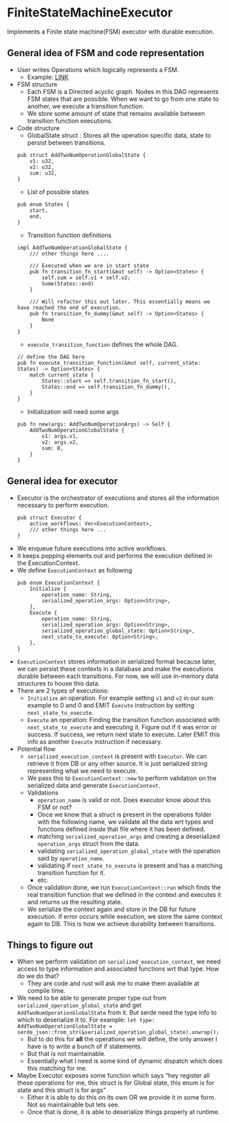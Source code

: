 # FiniteStateMachineExecutor
Implements a Finite state machine(FSM) executor with durable execution.

## General idea of FSM and code representation
- User writes Operations which logically represents a FSM.
    - Example: [LINK](https://github.com/devanshu0987/FiniteStateMachineExecutor/blob/v1/src/operations/add_2_numbers.rs)
- FSM structure
  - Each FSM is a Directed acyclic graph. Nodes in this DAG represents FSM states that are possible. When we want to go from one state to another, we execute a transition function.
  - We store some amount of state that remains available between transition function executions.
- Code structure
    - GlobalState struct : Stores all the operation specific data, state to persist between transitions.
    ```
    pub struct AddTwoNumOperationGlobalState {
        v1: u32,
        v2: u32,
        sum: u32,
    }
    ```
    - List of possible states
    ```
    pub enum States {
        start,
        end,
    }
    ```
    - Transition function definitions
    ```
    impl AddTwoNumOperationGlobalState {
        /// other things here ....

        /// Executed when we are in start state
        pub fn transition_fn_start(&mut self) -> Option<States> {
            self.sum = self.v1 + self.v2;
            Some(States::end)
        }

        /// Will refactor this out later. This essentially means we have reached the end of execution.
        pub fn transition_fn_dummy(&mut self) -> Option<States> {
            None
        }
    }
    ```
    - `execute_transition_function` defines the whole DAG.
    ```
    // define the DAG here
    pub fn execute_transition_function(&mut self, current_state: States) -> Option<States> {
        match current_state {
            States::start => self.transition_fn_start(),
            States::end => self.transition_fn_dummy(),
        }
    }
    ```
    - Initialization will need some args
    ```
    pub fn new(args: AddTwoNumOperationArgs) -> Self {
        AddTwoNumOperationGlobalState {
            v1: args.v1,
            v2: args.v2,
            sum: 0,
        }
    }
    ```
## General idea for executor
- Executor is the orchestrator of executions and stores all the information necessary to perform execution.
    ```
    pub struct Executor {
        active_workflows: Vec<ExecutionContext>,
        /// other things here ...
    }
    ```
- We enqueue future executions into active workflows.
- It keeps popping elements out and performs the execution defined in the ExecutionContext.
- We define `ExecutionContext` as following
    ```
    pub enum ExecutionContext {
        Initialize {
            operation_name: String,
            serialized_operation_args: Option<String>,
        },
        Execute {
            operation_name: String,
            serialized_operation_args: Option<String>,
            serialized_operation_global_state: Option<String>,
            next_state_to_execute: Option<String>,
        },
    }
    ```
- `ExecutionContext` stores information in serialized format because later, we can persist these contexts in a database and make the executions durable between each transitions. For now, we will use in-memory data structures to house this data.
- There are 2 types of executions: 
    - `Initialize` an operation. For example setting `v1` and `v2` in our sum example to 0 and 0 and EMIT `Execute` instruction by setting `next_state_to_execute`.
    - `Execute` an operation: Finding the transition function associated with `next_state_to_execute` and executing it. Figure out if it was error or success. If success, we return next state to execute. Later EMIT this info as another `Execute` instruction if necessary.
- Potential flow
  - `serialized_execution_context` is present with `Executor`. We can retrieve it from DB or any other source. It is just serialized string representing what we need to execute.
  -  We pass this to `ExecutionContext::new` to perform validation on the serialized data and generate `ExecutionContext`.
    - Validations
        - `operation_name` is valid or not. Does executor know about this FSM or not?
        - Once we know that a struct is present in the operations folder with the following name, we validate all the data wrt types and functions defined inside that file where it has been defined.
        - matching `serialized_operation_args` and creating a deserialized `operation_args` struct from the data.
        - validating `serialized_operation_global_state` with the operation said by `operation_name`.
        - validating if `next_state_to_execute` is present and has a matching transition function for it.
        - etc.
    - Once validation done, we run `ExecutionContext::run` which finds the real transition function that we defined in the context and executes it and returns us the resulting state.
    - We serialize the context again and store in the DB for future execution. if error occurs while execution, we store the same context again to DB. This is how we achieve durability between transitions.


## Things to figure out
- When we perform validation on `serialized_execution_context`, we need access to type information and associated functions wrt that type. How do we do that?
    - They are code and rust will ask me to make them available at compile time.
- We need to be able to generate proper type out from `serialized_operation_global_state` and get `AddTwoNumOperationGlobalState` from it. But serde need the type info to which to deserialize it to. For example: `let type: AddTwoNumOperationGlobalState = serde_json::from_str(&serialized_operation_global_state).unwrap();`
    - But to do this for **all** the operations we will define, the only answer I have is to write a bunch of if statements.
    - But that is not maintainable.
    - Essentially what I need is some kind of dynamic dispatch which does this matching for me.
- Maybe Executor exposes some function which says "hey register all these operations for me, this struct is for Global state, this enum is for state and this struct is for args"
    - Either it is able to do this on its own OR we provide it in some form. Not so maintainable but lets see.
    - Once that is done, it is able to deserialize things properly at runtime.
